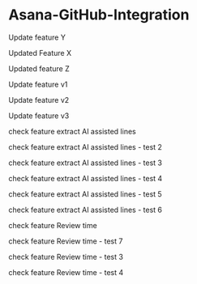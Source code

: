 # Asana-GitHub-Integration

Update feature Y

Updated Feature X

Updated feature Z

Update feature v1

Update feature v2

Update feature v3

check feature extract AI assisted lines

check feature extract AI assisted lines - test 2

check feature extract AI assisted lines - test 3

check feature extract AI assisted lines - test 4

check feature extract AI assisted lines - test 5

check feature extract AI assisted lines - test 6

check feature Review time

check feature Review time - test 7

check feature Review time - test 3

check feature Review time - test 4
